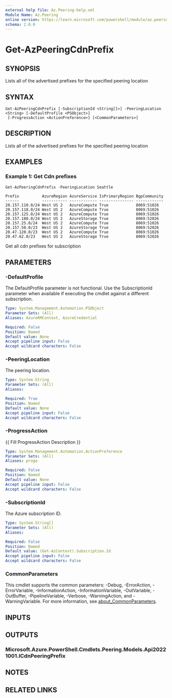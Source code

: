 ```yaml
---
external help file: Az.Peering-help.xml
Module Name: Az.Peering
online version: https://learn.microsoft.com/powershell/module/az.peering/get-azpeeringcdnprefix
schema: 2.0.0
---
```


# Get-AzPeeringCdnPrefix

## SYNOPSIS
Lists all of the advertised prefixes for the specified peering location

## SYNTAX

```
Get-AzPeeringCdnPrefix [-SubscriptionId <String[]>] -PeeringLocation <String> [-DefaultProfile <PSObject>]
 [-ProgressAction <ActionPreference>] [<CommonParameters>]
```

## DESCRIPTION
Lists all of the advertised prefixes for the specified peering location

## EXAMPLES

### Example 1: Get Cdn prefixes
```powershell
Get-AzPeeringCdnPrefix -PeeringLocation Seattle
```

```output
Prefix          AzureRegion AzureService IsPrimaryRegion BgpCommunity
------          ----------- ------------ --------------- ------------
20.157.110.0/24 West US 2   AzureCompute True            8069:51026
20.157.118.0/24 West US 2   AzureCompute True            8069:51026
20.157.125.0/24 West US 2   AzureCompute True            8069:51026
20.157.180.0/24 West US 2   AzureStorage True            8069:52026
20.157.25.0/24  West US 2   AzureCompute True            8069:51026
20.157.50.0/23  West US 2   AzureStorage True            8069:52026
20.47.120.0/23  West US 2   AzureCompute True            8069:51026
20.47.62.0/23   West US 2   AzureStorage True            8069:52026
```

Get all cdn prefixes for subscription

## PARAMETERS

### -DefaultProfile
The DefaultProfile parameter is not functional.
Use the SubscriptionId parameter when available if executing the cmdlet against a different subscription.

```yaml
Type: System.Management.Automation.PSObject
Parameter Sets: (All)
Aliases: AzureRMContext, AzureCredential

Required: False
Position: Named
Default value: None
Accept pipeline input: False
Accept wildcard characters: False
```

### -PeeringLocation
The peering location.

```yaml
Type: System.String
Parameter Sets: (All)
Aliases:

Required: True
Position: Named
Default value: None
Accept pipeline input: False
Accept wildcard characters: False
```

### -ProgressAction
{{ Fill ProgressAction Description }}

```yaml
Type: System.Management.Automation.ActionPreference
Parameter Sets: (All)
Aliases: proga

Required: False
Position: Named
Default value: None
Accept pipeline input: False
Accept wildcard characters: False
```

### -SubscriptionId
The Azure subscription ID.

```yaml
Type: System.String[]
Parameter Sets: (All)
Aliases:

Required: False
Position: Named
Default value: (Get-AzContext).Subscription.Id
Accept pipeline input: False
Accept wildcard characters: False
```

### CommonParameters
This cmdlet supports the common parameters: -Debug, -ErrorAction, -ErrorVariable, -InformationAction, -InformationVariable, -OutVariable, -OutBuffer, -PipelineVariable, -Verbose, -WarningAction, and -WarningVariable. For more information, see [about_CommonParameters](http://go.microsoft.com/fwlink/?LinkID=113216).

## INPUTS

## OUTPUTS

### Microsoft.Azure.PowerShell.Cmdlets.Peering.Models.Api20221001.ICdnPeeringPrefix

## NOTES

## RELATED LINKS
